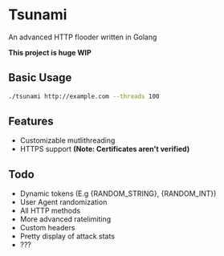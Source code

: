 # Tsunami
An advanced HTTP flooder written in Golang

__This project is huge WIP__

## Basic Usage
```bash
./tsunami http://example.com --threads 100
```

## Features
- Customizable mutlithreading
- HTTPS support __(Note: Certificates aren't verified)__

## Todo
 - Dynamic tokens (E.g {RANDOM_STRING}, {RANDOM_INT})
 - User Agent randomization
 - All HTTP methods
 - More advanced ratelimiting
 - Custom headers
 - Pretty display of attack stats
 - ???